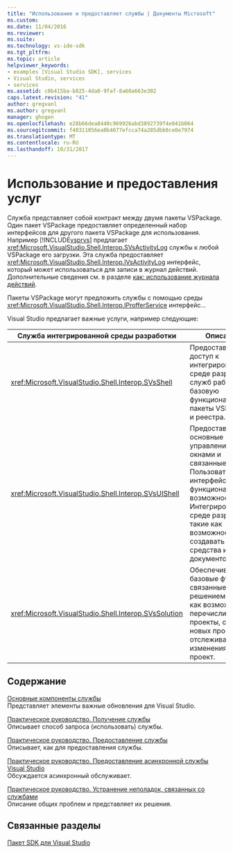 ```yaml
---
title: "Использование и предоставляет службы | Документы Microsoft"
ms.custom: 
ms.date: 11/04/2016
ms.reviewer: 
ms.suite: 
ms.technology: vs-ide-sdk
ms.tgt_pltfrm: 
ms.topic: article
helpviewer_keywords:
- examples [Visual Studio SDK], services
- Visual Studio, services
- services
ms.assetid: c0b415ba-b825-4da0-9faf-8a60a663e302
caps.latest.revision: "41"
author: gregvanl
ms.author: gregvanl
manager: ghogen
ms.openlocfilehash: e28b66dea8440c969926abd3892739f4e041b064
ms.sourcegitcommit: f40311056ea0b4677efcca74a285dbb0ce0e7974
ms.translationtype: MT
ms.contentlocale: ru-RU
ms.lasthandoff: 10/31/2017
---
```

# <a name="using-and-providing-services"></a>Использование и предоставления услуг
Служба представляет собой контракт между двумя пакеты VSPackage. Один пакет VSPackage предоставляет определенный набор интерфейсов для другого пакета VSPackage для использования. Например [!INCLUDE[vsprvs](../code-quality/includes/vsprvs_md.md)] предлагает <xref:Microsoft.VisualStudio.Shell.Interop.SVsActivityLog> службы к любой VSPackage его загрузки. Эта служба предоставляет <xref:Microsoft.VisualStudio.Shell.Interop.IVsActivityLog> интерфейс, который может использоваться для записи в журнал действий. Дополнительные сведения см. в разделе [как: использование журнала действий](../extensibility/how-to-use-the-activity-log.md).  
  
 Пакеты VSPackage могут предложить службы с помощью среды <xref:Microsoft.VisualStudio.Shell.Interop.IProfferService> интерфейс...  
  
 Visual Studio предлагает важные услуги, например следующие:  
  
|Служба интегрированной среды разработки|Описание|  
|-----------------|-----------------|  
|<xref:Microsoft.VisualStudio.Shell.Interop.SVsShell>|Предоставляет доступ к интегрированной среде разработки служб работы с базовую функциональность, пакеты VSPackage и реестра.|  
|<xref:Microsoft.VisualStudio.Shell.Interop.SVsUIShell>|Предоставляет основные управления окнами и связанные с Пользовательским интерфейсом функциональных возможностей в Интегрированной среде разработки, такие как возможность создавать средства и окна документов.|  
|<xref:Microsoft.VisualStudio.Shell.Interop.SVsSolution>|Обеспечивает базовые функции, связанные с решением, такие как возможность перечислить проекты, создание новых проектов и отслеживать изменения в проект.|  
  
## <a name="in-this-section"></a>Содержание  
 [Основные компоненты службы](../extensibility/internals/service-essentials.md)  
 Представляет элементы важные обновления для Visual Studio.  
  
 [Практическое руководство. Получение службы](../extensibility/how-to-get-a-service.md)  
 Описывает способ запроса (использовать) службы.  
  
 [Практическое руководство. Предоставление службы](../extensibility/how-to-provide-a-service.md)  
 Описывает, как для предоставления службы.  
  
 [Практическое руководство. Предоставление асинхронной службы Visual Studio](../extensibility/how-to-provide-an-asynchronous-visual-studio-service.md)  
 Обсуждается асинхронный обслуживает.  
  
 [Практическое руководство. Устранение неполадок, связанных со службами](../extensibility/how-to-troubleshoot-services.md)  
 Описание общих проблем и представляет их решения.  
  
## <a name="related-sections"></a>Связанные разделы  
 [Пакет SDK для Visual Studio](../extensibility/visual-studio-sdk.md)